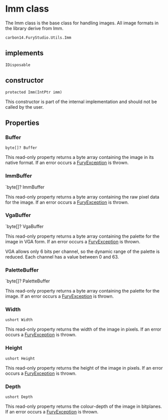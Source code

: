 # Imm class

The Imm class is the base class for handling images. All image formats in the library derive from Imm.

`carbon14.FuryStudio.Utils.Imm`

## implements

`IDisposable`

## constructor

`protected Imm(IntPtr imm)`

This constructor is part of the internal implementation and should not be called by the user.

## Properties

### Buffer

`byte[]? Buffer`

This read-only property returns a byte array containing the image in its native format. If an error occurs a [FuryException](exception.md) is thrown.

### ImmBuffer

`byte[]? ImmBuffer

This read-only property returns a byte array containing the raw pixel data for the image. If an error occurs a [FuryException](exception.md) is thrown.

### VgaBuffer

`byte[]? VgaBuffer

This read-only property returns a byte array containing the palette for the image in VGA form. If an error occurs a [FuryException](exception.md) is thrown.

VGA allows only 6 bits per channel, so the dynamic range of the palette is reduced. Each channel has a value between 0 and 63.

### PaletteBuffer

`byte[]? PaletteBuffer

This read-only property returns a byte array containing the palette for the image. If an error occurs a [FuryException](exception.md) is thrown.

### Width

`ushort Width`

This read-only property returns the width of the image in pixels. If an error occurs a [FuryException](exception.md) is thrown.

### Height

`ushort Height`

This read-only property returns the height of the image in pixels. If an error occurs a [FuryException](exception.md) is thrown.

### Depth

`ushort Depth`

This read-only property returns the colour-depth of the image in bitplanes. If an error occurs a [FuryException](exception.md) is thrown.

